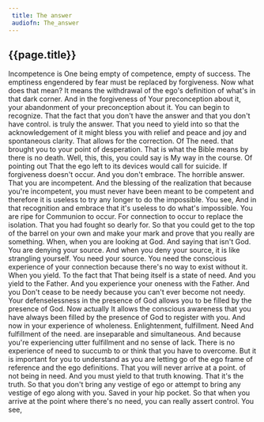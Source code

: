 ```yaml
---
 title: The answer
 audiofn: The_answer
---
```


## {{page.title}}

Incompetence is One being empty of competence, empty of success. The
emptiness engendered by fear must be replaced by forgiveness. Now what
does that mean? It means the withdrawal of the ego's definition of
what's in that dark corner. And in the forgiveness of Your preconception
about it, your abandonment of your preconception about it. You can begin
to recognize. That the fact that you don't have the answer and that you
don't have control. is truly the answer. That you need to yield into so
that the acknowledgement of it might bless you with relief and peace and
joy and spontaneous clarity. That allows for the correction. Of The
need. that brought you to your point of desperation. That is what the
Bible means by there is no death. Well, this, this, you could say is My
way in the course. Of pointing out That the ego left to its devices
would call for suicide. If forgiveness doesn't occur. And you don't
embrace. The horrible answer. That you are incompetent. And the blessing
of the realization that because you're incompetent, you must never have
been meant to be competent and therefore it is useless to try any longer
to do the impossible. You see, And in that recognition and embrace that
it's useless to do what's impossible. You are ripe for Communion to
occur. For connection to occur to replace the isolation. That you had
fought so dearly for. So that you could get to the top of the barrel on
your own and make your mark and prove that you really are something.
When, when you are looking at God. And saying that isn't God. You are
denying your source. And when you deny your source, it is like
strangling yourself. You need your source. You need the conscious
experience of your connection because there's no way to exist without
it. When you yield. To the fact that That being itself is a state of
need. And you yield to the Father. And you experience your oneness with
the Father. And you Don't cease to be needy because you can't ever
become not needy. Your defenselessness in the presence of God allows you
to be filled by the presence of God. Now actually It allows the
conscious awareness that you have always been filled by the presence of
God to register with you. And now in your experience of wholeness.
Enlightenment, fulfillment. Need And fulfillment of the need. are
inseparable and simultaneous. And because you're experiencing utter
fulfillment and no sense of lack. There is no experience of need to
succumb to or think that you have to overcome. But it is important for
you to understand as you are letting go of the ego frame of reference
and the ego definitions. That you will never arrive at a point. of not
being in need. And you must yield to that truth knowing. That it's the
truth. So that you don't bring any vestige of ego or attempt to bring
any vestige of ego along with you. Saved in your hip pocket. So that
when you arrive at the point where there's no need, you can really
assert control. You see,

